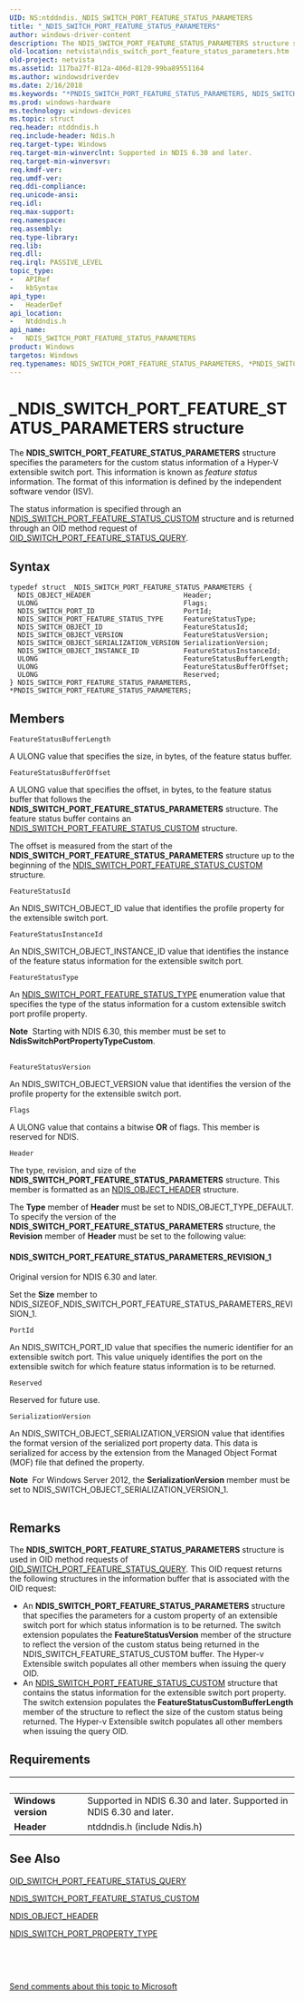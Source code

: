 ```yaml
---
UID: NS:ntddndis._NDIS_SWITCH_PORT_FEATURE_STATUS_PARAMETERS
title: "_NDIS_SWITCH_PORT_FEATURE_STATUS_PARAMETERS"
author: windows-driver-content
description: The NDIS_SWITCH_PORT_FEATURE_STATUS_PARAMETERS structure specifies the parameters for the custom status information of a Hyper-V extensible switch port.
old-location: netvista\ndis_switch_port_feature_status_parameters.htm
old-project: netvista
ms.assetid: 117ba27f-812a-406d-8120-99ba89551164
ms.author: windowsdriverdev
ms.date: 2/16/2018
ms.keywords: "*PNDIS_SWITCH_PORT_FEATURE_STATUS_PARAMETERS, NDIS_SWITCH_PORT_FEATURE_STATUS_PARAMETERS, NDIS_SWITCH_PORT_FEATURE_STATUS_PARAMETERS structure [Network Drivers Starting with Windows Vista], PNDIS_SWITCH_PORT_FEATURE_STATUS_PARAMETERS, PNDIS_SWITCH_PORT_FEATURE_STATUS_PARAMETERS structure pointer [Network Drivers Starting with Windows Vista], _NDIS_SWITCH_PORT_FEATURE_STATUS_PARAMETERS, netvista.ndis_switch_port_feature_status_parameters, ntddndis/NDIS_SWITCH_PORT_FEATURE_STATUS_PARAMETERS, ntddndis/PNDIS_SWITCH_PORT_FEATURE_STATUS_PARAMETERS"
ms.prod: windows-hardware
ms.technology: windows-devices
ms.topic: struct
req.header: ntddndis.h
req.include-header: Ndis.h
req.target-type: Windows
req.target-min-winverclnt: Supported in NDIS 6.30 and later.
req.target-min-winversvr: 
req.kmdf-ver: 
req.umdf-ver: 
req.ddi-compliance: 
req.unicode-ansi: 
req.idl: 
req.max-support: 
req.namespace: 
req.assembly: 
req.type-library: 
req.lib: 
req.dll: 
req.irql: PASSIVE_LEVEL
topic_type:
-	APIRef
-	kbSyntax
api_type:
-	HeaderDef
api_location:
-	Ntddndis.h
api_name:
-	NDIS_SWITCH_PORT_FEATURE_STATUS_PARAMETERS
product: Windows
targetos: Windows
req.typenames: NDIS_SWITCH_PORT_FEATURE_STATUS_PARAMETERS, *PNDIS_SWITCH_PORT_FEATURE_STATUS_PARAMETERS
---
```


# _NDIS_SWITCH_PORT_FEATURE_STATUS_PARAMETERS structure
The <b>NDIS_SWITCH_PORT_FEATURE_STATUS_PARAMETERS</b> structure specifies the parameters for the custom status information of a Hyper-V extensible switch port. This information is known as <i>feature status</i> information. The format of this information is defined by the independent software vendor (ISV). 

The status information is specified through an <a href="..\ntddndis\ns-ntddndis-_ndis_switch_port_feature_status_custom.md">NDIS_SWITCH_PORT_FEATURE_STATUS_CUSTOM</a> structure and is returned through an OID method request of <a href="https://msdn.microsoft.com/library/windows/hardware/hh598274">OID_SWITCH_PORT_FEATURE_STATUS_QUERY</a>.

## Syntax
````
typedef struct _NDIS_SWITCH_PORT_FEATURE_STATUS_PARAMETERS {
  NDIS_OBJECT_HEADER                       Header;
  ULONG                                    Flags;
  NDIS_SWITCH_PORT_ID                      PortId;
  NDIS_SWITCH_PORT_FEATURE_STATUS_TYPE     FeatureStatusType;
  NDIS_SWITCH_OBJECT_ID                    FeatureStatusId;
  NDIS_SWITCH_OBJECT_VERSION               FeatureStatusVersion;
  NDIS_SWITCH_OBJECT_SERIALIZATION_VERSION SerializationVersion;
  NDIS_SWITCH_OBJECT_INSTANCE_ID           FeatureStatusInstanceId;
  ULONG                                    FeatureStatusBufferLength;
  ULONG                                    FeatureStatusBufferOffset;
  ULONG                                    Reserved;
} NDIS_SWITCH_PORT_FEATURE_STATUS_PARAMETERS, *PNDIS_SWITCH_PORT_FEATURE_STATUS_PARAMETERS;
````

## Members


`FeatureStatusBufferLength`

A ULONG value that specifies the size, in bytes, of the feature status buffer.

`FeatureStatusBufferOffset`

A ULONG value that specifies the offset, in bytes, to the feature status buffer that follows the <b>NDIS_SWITCH_PORT_FEATURE_STATUS_PARAMETERS</b> structure. The feature status buffer contains an <a href="..\ntddndis\ns-ntddndis-_ndis_switch_port_feature_status_custom.md">NDIS_SWITCH_PORT_FEATURE_STATUS_CUSTOM</a> structure. 

The offset is measured from the start of the <b>NDIS_SWITCH_PORT_FEATURE_STATUS_PARAMETERS</b> structure up to the beginning of the <a href="..\ntddndis\ns-ntddndis-_ndis_switch_port_feature_status_custom.md">NDIS_SWITCH_PORT_FEATURE_STATUS_CUSTOM</a> structure.

`FeatureStatusId`

An NDIS_SWITCH_OBJECT_ID value that identifies the profile property for the extensible switch port.

`FeatureStatusInstanceId`

An NDIS_SWITCH_OBJECT_INSTANCE_ID value that identifies the instance of the  feature status information for the extensible switch port.

`FeatureStatusType`

An <a href="..\ntddndis\ne-ntddndis-_ndis_switch_port_feature_status_type.md">NDIS_SWITCH_PORT_FEATURE_STATUS_TYPE</a> enumeration value that specifies the type of the status information for a custom extensible switch port profile property.

<div class="alert"><b>Note</b>  Starting with NDIS 6.30, this member must be set to <b>NdisSwitchPortPropertyTypeCustom</b>.</div>
<div> </div>

`FeatureStatusVersion`

An NDIS_SWITCH_OBJECT_VERSION value that identifies the version of the profile property for the extensible switch port.

`Flags`

A ULONG value that contains a bitwise <b>OR</b> of flags. This member is reserved for NDIS.

`Header`

The type, revision, and size of the <b>NDIS_SWITCH_PORT_FEATURE_STATUS_PARAMETERS</b> structure. This member is formatted as an <a href="..\ntddndis\ns-ntddndis-_ndis_object_header.md">NDIS_OBJECT_HEADER</a> structure.

The <b>Type</b> member of <b>Header</b> must be set to NDIS_OBJECT_TYPE_DEFAULT. To specify the version of the <b>NDIS_SWITCH_PORT_FEATURE_STATUS_PARAMETERS</b> structure, the <b>Revision</b> member of <b>Header</b> must be set to the following value:  





#### NDIS_SWITCH_PORT_FEATURE_STATUS_PARAMETERS_REVISION_1

Original version for NDIS 6.30 and later.

Set the <b>Size</b> member to NDIS_SIZEOF_NDIS_SWITCH_PORT_FEATURE_STATUS_PARAMETERS_REVISION_1.

`PortId`

An NDIS_SWITCH_PORT_ID value that specifies the numeric identifier for an extensible switch port. This value uniquely identifies the port on the extensible switch for which feature status information is to be returned.

`Reserved`

Reserved for future use.

`SerializationVersion`

An NDIS_SWITCH_OBJECT_SERIALIZATION_VERSION value that identifies the format version of the serialized port property data. This data is serialized for access by the extension from the Managed Object Format (MOF) file that defined the property.

<div class="alert"><b>Note</b>  For Windows Server 2012, the <b>SerializationVersion</b> member must be set to NDIS_SWITCH_OBJECT_SERIALIZATION_VERSION_1.</div>
<div> </div>

## Remarks
The <b>NDIS_SWITCH_PORT_FEATURE_STATUS_PARAMETERS</b> structure is used in OID method requests of <a href="https://msdn.microsoft.com/library/windows/hardware/hh598274">OID_SWITCH_PORT_FEATURE_STATUS_QUERY</a>. This OID request returns the following structures in the information buffer that is associated with the OID request: 

<ul>
<li>
An <b>NDIS_SWITCH_PORT_FEATURE_STATUS_PARAMETERS</b>  structure that specifies the parameters for a custom property of an extensible switch port  for which status information is to be returned.  The switch extension populates the <b>FeatureStatusVersion</b> member of the structure to reflect the version of the custom status being returned in the NDIS_SWITCH_FEATURE_STATUS_CUSTOM buffer. The Hyper-v Extensible switch populates all other members when issuing the query OID.

</li>
<li>
An <a href="..\ntddndis\ns-ntddndis-_ndis_switch_port_feature_status_custom.md">NDIS_SWITCH_PORT_FEATURE_STATUS_CUSTOM</a> structure that contains the status information for the extensible switch port property.  The switch extension populates the <b>FeatureStatusCustomBufferLength</b> member of the structure to reflect the size of the custom status being returned. The Hyper-v Extensible switch populates all other members when issuing the query OID.

</li>
</ul>

## Requirements
| &nbsp; | &nbsp; |
| ---- |:---- |
| **Windows version** | Supported in NDIS 6.30 and later. Supported in NDIS 6.30 and later. |
| **Header** | ntddndis.h (include Ndis.h) |

## See Also

<a href="https://msdn.microsoft.com/library/windows/hardware/hh598274">OID_SWITCH_PORT_FEATURE_STATUS_QUERY</a>



<a href="..\ntddndis\ns-ntddndis-_ndis_switch_port_feature_status_custom.md">NDIS_SWITCH_PORT_FEATURE_STATUS_CUSTOM</a>



<a href="..\ntddndis\ns-ntddndis-_ndis_object_header.md">NDIS_OBJECT_HEADER</a>



<a href="..\ntddndis\ne-ntddndis-_ndis_switch_port_property_type.md">NDIS_SWITCH_PORT_PROPERTY_TYPE</a>



<b></b>



 

 

<a href="mailto:wsddocfb@microsoft.com?subject=Documentation%20feedback [netvista\netvista]:%20NDIS_SWITCH_PORT_FEATURE_STATUS_PARAMETERS structure%20 RELEASE:%20(2/16/2018)&amp;body=%0A%0APRIVACY STATEMENT%0A%0AWe use your feedback to improve the documentation. We don't use your email address for any other purpose, and we'll remove your email address from our system after the issue that you're reporting is fixed. While we're working to fix this issue, we might send you an email message to ask for more info. Later, we might also send you an email message to let you know that we've addressed your feedback.%0A%0AFor more info about Microsoft's privacy policy, see http://privacy.microsoft.com/en-us/default.aspx." title="Send comments about this topic to Microsoft">Send comments about this topic to Microsoft</a>
